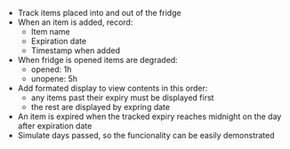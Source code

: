 

- Track items placed into and out of the fridge
- When an item is added, record:
    - Item name
    - Expiration date
    - Timestamp when added
- When fridge is opened items are degraded:
    - opened: 1h
    - unopene: 5h
- Add formated display to view contents in this order:
    - any items past their expiry must be displayed first
    - the rest are displayed by expring date
- An item is expired when the tracked expiry reaches midnight on the day after expiration date
- Simulate days passed, so the funcionality can be easily demonstrated
